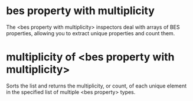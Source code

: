 # bes property with multiplicity

The &lt;bes property with multiplicity&gt; inspectors deal with arrays of BES properties, allowing you to extract unique properties and count them.

# multiplicity of &lt;bes property with multiplicity&gt;

Sorts the list and returns the multiplicity, or count, of each unique element in the specified list of multiple &lt;bes property&gt; types.
